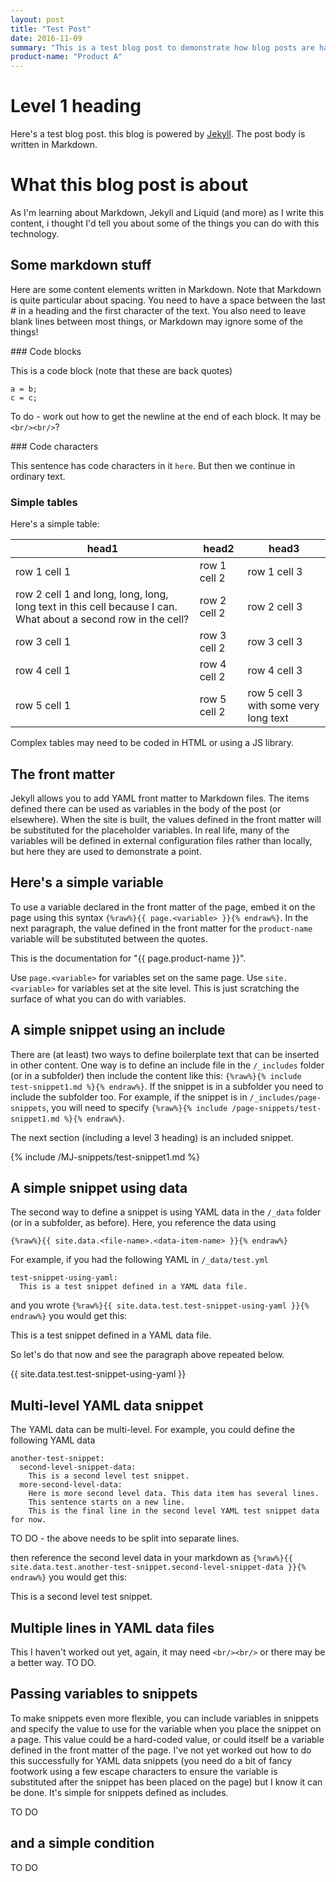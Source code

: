 ```yaml
---
layout: post
title: "Test Post"
date: 2016-11-09
summary: "This is a test blog post to demonstrate how blog posts are handled by Jekyll and to demonstrate some fundamental Jekyll concepts"
product-name: "Product A"
---
```


# Level 1 heading

Here's a test blog post. this blog is powered by [Jekyll](http://jekyllrb.com). The post body is written in Markdown.

# What this blog post is about

As I'm learning about Markdown, Jekyll and Liquid (and more) as I write this content, i thought I'd tell you about some of the things you can do with this technology.

## Some markdown stuff

Here are some content elements written in Markdown. Note that Markdown is quite particular about spacing. You need to have a space between the last # in a heading and the first character of the text. You also need to leave blank lines between most things, or Markdown may ignore some of the things!

### Code blocks

This is a code block (note that these are back quotes)

```
a = b;
c = c;
```

To do - work out how to get the newline at the end of each block. It may be `<br/><br/>`?

### Code characters

This sentence has code characters in it ```here```. But then we continue in ordinary text.

### Simple tables

Here's a simple table:

|head1|head2|head3|
|-------|-----|------|
|row 1 cell 1|row 1 cell 2|row 1 cell 3|
|row 2 cell 1 and long, long, long, long text in this cell because I can. What about a second row in the cell?|row 2 cell 2|row 2 cell 3|
|row 3 cell 1|row 3 cell 2|row 3 cell 3|
|row 4 cell 1|row 4 cell 2|row 4 cell 3|
|row 5 cell 1|row 5 cell 2|row 5 cell 3 with some very long text|

Complex tables may need to be coded in HTML or using a JS library.

## The front matter

Jekyll allows you to add YAML front matter to Markdown files. The items defined there can be used as variables in the body of the post (or elsewhere). When the site is built, the values defined in the front matter will be substituted for the placeholder variables. In real life, many of the variables will be defined in external configuration files rather than locally, but here they are used to demonstrate a point.

## Here's a simple variable

To use a variable declared in the front matter of the page, embed it on the page using this syntax `{%raw%}{{ page.<variable> }}{% endraw%}`. In the next paragraph, the value defined in the front matter for the `product-name` variable will be substituted between the quotes.

This is the documentation for "{{ page.product-name }}".

Use ```page.<variable>``` for variables set on the same page. Use ```site.<variable>``` for variables set at the site level. This is just scratching the surface of what you can do with variables.

## A simple snippet using an include

There are (at least) two ways to define boilerplate text that can be inserted in other content. One way is to define an include file in the `/_includes` folder (or in a subfolder) then include the content like this: `{%raw%}{% include test-snippet1.md %}{% endraw%}`. If the snippet is in a subfolder you need to include the subfolder too. For example, if the snippet is in `/_includes/page-snippets`, you will need to specify `{%raw%}{% include /page-snippets/test-snippet1.md %}{% endraw%}`.

The next section (including a level 3 heading) is an included snippet.

{% include /MJ-snippets/test-snippet1.md %}

## A simple snippet using data

The second way to define a snippet is using YAML data in the `/_data` folder (or in a subfolder, as before). Here, you reference the data using

`{%raw%}{{ site.data.<file-name>.<data-item-name> }}{% endraw%}`

For example, if you had the following YAML in `/_data/test.yml`

```
test-snippet-using-yaml:
  This is a test snippet defined in a YAML data file.
```

and you wrote `{%raw%}{{ site.data.test.test-snippet-using-yaml }}{% endraw%}` you would get this:

This is a test snippet defined in a YAML data file.

So let's do that now and see the paragraph above repeated below.

{{ site.data.test.test-snippet-using-yaml }}

## Multi-level YAML data snippet

The YAML data can be multi-level. For example, you could define the following YAML data

```
another-test-snippet:
  second-level-snippet-data:
    This is a second level test snippet.
  more-second-level-data:
    Here is more second level data. This data item has several lines.
    This sentence starts on a new line.
    This is the final line in the second level YAML test snippet data for now.
```

TO DO - the above needs to be split into separate lines.

then reference the second level data in your markdown as `{%raw%}{{ site.data.test.another-test-snippet.second-level-snippet-data }}{% endraw%}` you would get this:

This is a second level test snippet.

## Multiple lines in YAML data files

This I haven't worked out yet, again, it may need `<br/><br/>` or there may be a better way. TO DO.

## Passing variables to snippets

To make snippets even more flexible, you can include variables in snippets and specify the value to use for the variable when you place the snippet on a page. This value could be a hard-coded value, or could itself be a variable defined in the front matter of the page. I've not yet worked out how to do this successfully for YAML data snippets (you need do a bit of fancy footwork using a few escape characters to ensure the variable is substituted after the snippet has been placed on the page) but I know it can be done. It's simple for snippets defined as includes.

TO DO

## and a simple condition

TO DO
